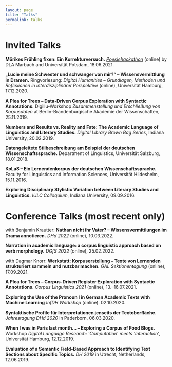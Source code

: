 ```yaml
---
layout: page
title: "Talks"
permalink: talks
---
```


# Invited Talks

**Mörikes Frühling fixen: Ein Korrekturversuch.** [*Poesiehackathon*](http://www.literatursehen.com/themenseite/poesie-hackathon/) (online) by DLA Marbach and Universität Potsdam, 18.06.2021.

**„Lucie meine Schwester und schwanger von mir?“ – Wissensvermittlung in Dramen.** Ringvorlesung: *Digital Humanities – Grundlagen, Methoden und Reflexionen in interdisziplinärer Perspektive* (online), Universität Hamburg, 17.12.2020.

**A Plea for Trees – Data-Driven Corpus Exploration with Syntactic Annotations.** Digillu-Workshop *Zusammenstellung und Erschließung von Korpusdaten* at Berlin-Brandenburgische Akademie der Wissenschaften, 25.11.2019.

**Numbers and Results vs. Reality and Fate: The Academic Language of Linguistics and Literary Studies.** *Digital Library Brown Bag Series*, Indiana University, 20.02.2019.

**Datengeleitete Stilbeschreibung am Beispiel der deutschen Wissenschaftssprache.** Department of Linguistics, Universität Salzburg, 18.01.2018.

**KoLaS – Ein Lernendenkorpus der deutschen Wissenschaftssprache.** Faculty for Linguistics and Information Sciences, Universität Hildesheim, 15.11.2016.

**Exploring Disciplinary Stylistic Variation between Literary Studies and Linguistics.** *IULC Colloquium*, Indiana University, 09.09.2016.



# Conference Talks (most recent only)

with Benjamin Krautter: **Nathan nicht ihr Vater? – Wissensvermittlungen im Drama annotieren.** *DHd 2022* (online), 10.03.2022.

**Narration in academic language: a corpus linguistic approach based on verb morphology.** *DGfS 2022* (online), 25.02.2022. 

with Dagmar Knorr: **Werkstatt: Korpuserstellung – Texte von Lernenden strukturiert sammeln und nutzbar machen.** *GAL Sektionentagung* (online), 17.09.2021.

**A Plea for Trees – Corpus-Driven Register Exploration with Syntactic Annotations.** *Corpus Linguistics 2021* (online), 13.–16.07.2021.

**Exploring the Use of the Pronoun I in German Academic Texts with Machine Learning**
*InfDH Workshop* (online). 02.10.2020.

**Syntaktische Profile für Interpretationen jenseits der Textoberfläche.** *Jahrestagung DHd 2020* in Paderborn, 06.03.2020.

**When I was in Paris last month... – Exploring a Corpus of Food Blogs.** Workshop *Digital Language Research: ‘Computation’ meets ‘Interaction’*, Universität Hamburg, 12.12.2019.

**Evaluation of a Semantic Field-Based Approach to Identifying Text Sections about Specific Topics.** *DH 2019* in Utrecht, Netherlands, 12.06.2019.

